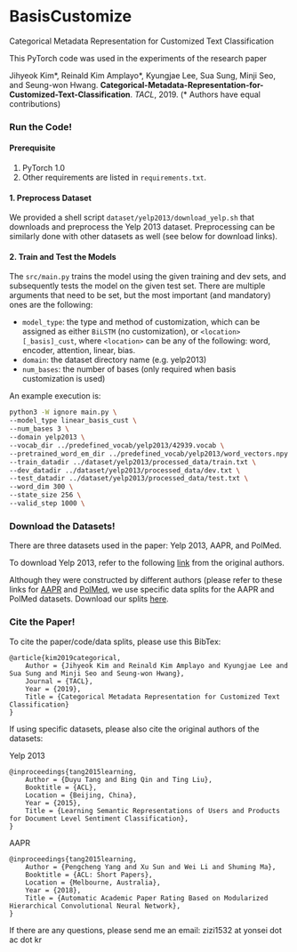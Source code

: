 # BasisCustomize
Categorical Metadata Representation for Customized Text Classification

This PyTorch code was used in the experiments of the research paper

Jihyeok Kim*, Reinald Kim Amplayo*, Kyungjae Lee, Sua Sung, Minji Seo, and Seung-won Hwang. **Categorical-Metadata-Representation-for-Customized-Text-Classification**. _TACL_, 2019.
(* Authors have equal contributions)

### Run the Code!

#### Prerequisite

1) PyTorch 1.0
2) Other requirements are listed in `requirements.txt`.

#### 1. Preprocess Dataset

We provided a shell script `dataset/yelp2013/download_yelp.sh` that downloads and preprocess the Yelp 2013 dataset. Preprocessing can be similarly done with other datasets as well (see below for download links).

#### 2. Train and Test the Models

The `src/main.py` trains the model using the given training and dev sets, and subsequently tests the model on the given test set. There are multiple arguments that need to be set, but the most important (and mandatory) ones are the following:

- `model_type`: the type and method of customization, which can be assigned as either `BiLSTM` (no customization), or `<location>[_basis]_cust`, where `<location>` can be any of the following: word, encoder, attention, linear, bias.
- `domain`: the dataset directory name (e.g. yelp2013)
- `num_bases`: the number of bases (only required when basis customization is used)

An example execution is:

~~~bash
python3 -W ignore main.py \
--model_type linear_basis_cust \
--num_bases 3 \
--domain yelp2013 \
--vocab_dir ../predefined_vocab/yelp2013/42939.vocab \
--pretrained_word_em_dir ../predefined_vocab/yelp2013/word_vectors.npy \
--train_datadir ../dataset/yelp2013/processed_data/train.txt \
--dev_datadir ../dataset/yelp2013/processed_data/dev.txt \
--test_datadir ../dataset/yelp2013/processed_data/test.txt \
--word_dim 300 \
--state_size 256 \
--valid_step 1000 \
~~~

### Download the Datasets!

There are three datasets used in the paper: Yelp 2013, AAPR, and PolMed.

To download Yelp 2013, refer to the following <a href="https://drive.google.com/open?id=1PxAkmPLFMnfom46FMMXkHeqIxDbA16oy">link</a> from the original authors.

Although they were constructed by different authors (please refer to these links for <a href="https://github.com/lancopku/AAPR">AAPR</a> and <a href="https://www.figure-eight.com/">PolMed</a>, we use specific data splits for the AAPR and PolMed datasets.
Download our splits <a href="https://github.com/zizi1532/BasisCustomize/releases/download/1.0/datasets.zip">here</a>.

### Cite the Paper!

To cite the paper/code/data splits, please use this BibTex:

```
@article{kim2019categorical,
	Author = {Jihyeok Kim and Reinald Kim Amplayo and Kyungjae Lee and Sua Sung and Minji Seo and Seung-won Hwang},
	Journal = {TACL},
	Year = {2019},
	Title = {Categorical Metadata Representation for Customized Text Classification}
}
```

If using specific datasets, please also cite the original authors of the datasets:

Yelp 2013
```
@inproceedings{tang2015learning,
	Author = {Duyu Tang and Bing Qin and Ting Liu},
	Booktitle = {ACL},
	Location = {Beijing, China},
	Year = {2015},
	Title = {Learning Semantic Representations of Users and Products for Document Level Sentiment Classification},
}
```

AAPR
```
@inproceedings{tang2015learning,
	Author = {Pengcheng Yang and Xu Sun and Wei Li and Shuming Ma},
	Booktitle = {ACL: Short Papers},
	Location = {Melbourne, Australia},
	Year = {2018},
	Title = {Automatic Academic Paper Rating Based on Modularized Hierarchical Convolutional Neural Network},
}
```

If there are any questions, please send me an email: zizi1532 at yonsei dot ac dot kr
